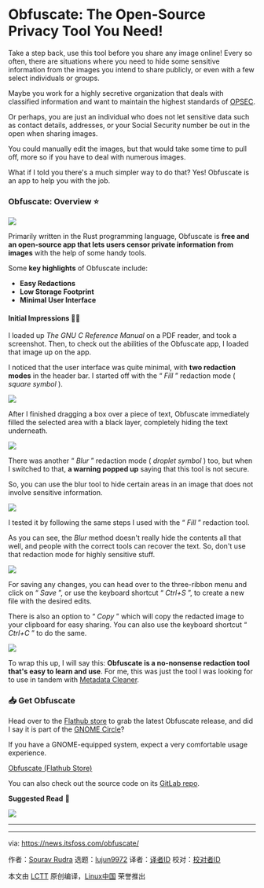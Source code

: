 [#]: subject: "Obfuscate: The Open-Source Privacy Tool You Need!"
[#]: via: "https://news.itsfoss.com/obfuscate/"
[#]: author: "Sourav Rudra https://news.itsfoss.com/author/sourav/"
[#]: collector: "lujun9972/lctt-scripts-1705972010"
[#]: translator: " "
[#]: reviewer: " "
[#]: publisher: " "
[#]: url: " "

Obfuscate: The Open-Source Privacy Tool You Need!
======
Take a step back, use this tool before you share any image online!
Every so often, there are situations where you need to hide some sensitive information from the images you intend to share publicly, or even with a few select individuals or groups.

Maybe you work for a highly secretive organization that deals with classified information and want to maintain the highest standards of [OPSEC][1].

Or perhaps, you are just an individual who does not let sensitive data such as contact details, addresses, or your Social Security number be out in the open when sharing images.

You could manually edit the images, but that would take some time to pull off, more so if you have to deal with numerous images.

What if I told you there's a much simpler way to do that? Yes! Obfuscate is an app to help you with the job.

### Obfuscate: Overview ⭐

![][2]

Primarily written in the Rust programming language, Obfuscate is **free and** **an open-source app that lets users censor private information from images** with the help of some handy tools.

Some **key highlights** of Obfuscate include:

  * **Easy Redactions**
  * **Low Storage Footprint**
  * **Minimal User Interface**



#### Initial Impressions 👨‍💻

I loaded up _The GNU C Reference Manual_ on a PDF reader, and took a screenshot. Then, to check out the abilities of the Obfuscate app, I loaded that image up on the app.

I noticed that the user interface was quite minimal, with **two redaction modes** in the header bar. I started off with the “ _Fill_ ” redaction mode ( _square symbol_ ).

![][3]

After I finished dragging a box over a piece of text, Obfuscate immediately filled the selected area with a black layer, completely hiding the text underneath.

![][4]

There was another “ _Blur_ ” redaction mode ( _droplet symbol_ ) too, but when I switched to that, **a warning popped up** saying that this tool is not secure.

So, you can use the blur tool to hide certain areas in an image that does not involve sensitive information.

![][5]

I tested it by following the same steps I used with the “ _Fill_ ” redaction tool.

As you can see, the _Blur_ method doesn't really hide the contents all that well, and people with the correct tools can recover the text. So, don't use that redaction mode for highly sensitive stuff.

![][6]

For saving any changes, you can head over to the three-ribbon menu and click on “ _Save_ ”, or use the keyboard shortcut “ _Ctrl+S_ ”, to create a new file with the desired edits.

There is also an option to “ _Copy_ ” which will copy the redacted image to your clipboard for easy sharing. You can also use the keyboard shortcut “ _Ctrl+C_ ” to do the same.

![][7]

To wrap this up, I will say this: **Obfuscate is a no-nonsense redaction tool that's easy to learn and use**. For me, this was just the tool I was looking for to use in tandem with [Metadata Cleaner][8].

### 📥 Get Obfuscate

Head over to the [Flathub store][9] to grab the latest Obfuscate release, and did I say it is part of the [GNOME Circle][10]?

If you have a GNOME-equipped system, expect a very comfortable usage experience.

[Obfuscate (Flathub Store)][9]

You can also check out the source code on its [GitLab repo][11].

**Suggested Read** 📖

![][12]

* * *

--------------------------------------------------------------------------------

via: https://news.itsfoss.com/obfuscate/

作者：[Sourav Rudra][a]
选题：[lujun9972][b]
译者：[译者ID](https://github.com/译者ID)
校对：[校对者ID](https://github.com/校对者ID)

本文由 [LCTT](https://github.com/LCTT/TranslateProject) 原创编译，[Linux中国](https://linux.cn/) 荣誉推出

[a]: https://news.itsfoss.com/author/sourav/
[b]: https://github.com/lujun9972
[1]: https://en.wikipedia.org/wiki/Operations_security
[2]: https://news.itsfoss.com/content/images/2024/04/Obfuscate_a.png
[3]: https://news.itsfoss.com/content/images/2024/04/Obfuscate_b.png
[4]: https://news.itsfoss.com/content/images/2024/04/Obfuscate_c-1.png
[5]: https://news.itsfoss.com/content/images/2024/04/Obfuscate_d-1.png
[6]: https://news.itsfoss.com/content/images/2024/04/Obfuscate_f.png
[7]: https://news.itsfoss.com/content/images/2024/04/Obfuscate_g.png
[8]: https://itsfoss.com/metadata-cleaner/
[9]: https://flathub.org/apps/com.belmoussaoui.Obfuscate
[10]: https://circle.gnome.org/
[11]: https://gitlab.gnome.org/World/obfuscate/
[12]: https://itsfoss.com/content/images/size/w256h256/2022/12/android-chrome-192x192.png

